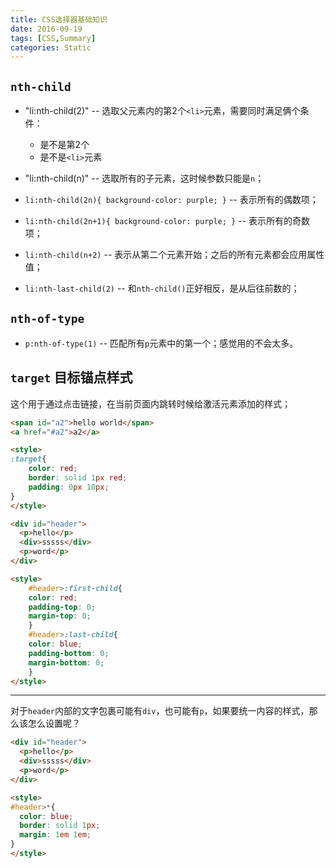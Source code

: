```yaml
---
title: CSS选择器基础知识
date: 2016-09-19
tags: [CSS,Summary]
categories: Static
---
```


## `nth-child`

- "li:nth-child(2)" -- 选取父元素内的第2个`<li>`元素，需要同时满足俩个条件：
    - 是不是第2个
    - 是不是`<li>`元素

- "li:nth-child(n)" -- 选取所有的子元素，这时候参数只能是`n`；
- `li:nth-child(2n){ background-color: purple; }` -- 表示所有的偶数项；
- `li:nth-child(2n+1){ background-color: purple; }` -- 表示所有的奇数项；
- `li:nth-child(n+2)` -- 表示从第二个元素开始；之后的所有元素都会应用属性值；
- `li:nth-last-child(2)` -- 和`nth-child()`正好相反，是从后往前数的；

## `nth-of-type`

- `p:nth-of-type(1)` -- 匹配所有`p`元素中的第一个；感觉用的不会太多。

## `target` 目标锚点样式

这个用于通过点击链接，在当前页面内跳转时候给激活元素添加的样式；

```html
<span id="a2">hello world</span>
<a href="#a2">a2</a>

<style>
:target{
    color: red;
    border: solid 1px red;
    padding: 0px 10px;
}
</style>
```

```html
<div id="header">
  <p>hello</p>
  <div>sssss</div>
  <p>word</p>
</div>

<style>
    #header>:first-child{
    color: red;
    padding-top: 0;
    margin-top: 0;
    }
    #header>:last-child{
    color: blue;
    padding-bottom: 0;
    margin-bottom: 0;
    }
</style>
```

---

对于`header`内部的文字包裹可能有`div`，也可能有`p`，如果要统一内容的样式，那么该怎么设置呢？

```html
<div id="header">
  <p>hello</p>
  <div>sssss</div>
  <p>word</p>
</div>

<style>
#header>*{
  color: blue;
  border: solid 1px;
  margin: 1em 1em;
}
</style>
```


